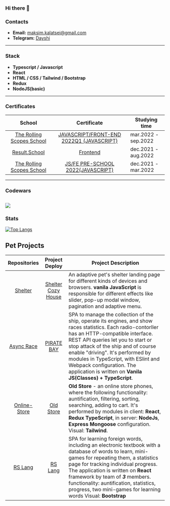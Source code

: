 ### Hi there 👋

### Contacts
* **Email:** maksim.kalatsei@gmail.com
* **Telegram:** [Dayshi](https://t.me/dayshi)
----
### Stack
* **Typescript / Javascript**
* **React**
* **HTML / CSS / Tailwind / Bootstrap**
* **Redux**
* **NodeJS(basic)**
----
### Certificates
School|Сertificate|Studying time|
:-----------:|:------------:|-------------------|
[The Rolling Scopes School](https://rs.school/js-en/) | [JAVASCRIPT/FRONT-END 2022Q1 (JAVASCRIPT)](https://app.rs.school/certificate/2tvs7cgb) | mar.2022 - sep.2022 |
[Result.School](https://result.school/) | [Frontend](https://mfs-05.getcourse.ru/public/files/177331/286/7057646f1ecddabea0b115e946c89ac2.png?e=1663865999&s=RV1UVen7jtB64VsBad4JwQ) | dec.2021 - aug.2022 
[The Rolling Scopes School](https://rs.school/js-en/) | [JS/FE PRE-SCHOOL 2022(JAVASCRIPT)](https://app.rs.school/certificate/xhuasf2a) | dec.2021 - mar.2022
----
### Codewars
[![](https://www.codewars.com/users/iDayshi/badges/large)](https://www.codewars.com/users/iDayshi)    
----
### Stats
[![Top Langs](https://github-readme-stats.vercel.app/api/top-langs/?username=idayshi&layout=compact&theme=vision-friendly-dark)](https://github.com/anuraghazra/github-readme-stats)

## **Pet Projects** ##
Repositories|Project Deploy|Project Description|
:-----------:|:------------:|-------------------|
[Shelter](https://github.com/rolling-scopes-school/tasks/blob/master/tasks/markups/level-2/shelter/shelter-main-page-ru.md)|[Shelter Cozy House](https://rolling-scopes-school.github.io/idayshi-JSFE2022Q1/shelter/pages/main/)|An adaptive pet's shelter landing page for different kinds of devices and browsers. **vanila JavaScript** is responsible for different effects like slider, pop-up modal window, pagination and adaptive menu. |
[Async Race](https://github.com/rolling-scopes-school/tasks/blob/master/tasks/async-race.md)|[PIRATE BAY](https://rolling-scopes-school.github.io/idayshi-JSFE2022Q1/async-race/)|SPA to manage the collection of the ship, operate its engines, and show races statistics. Each radio-contorller has an HTTP-compatible interface. REST API queries let you to start or stop attack of the ship and of course enable "driving". It's performed by modules in TypeScript, with ESlint and Webpack configuration. The application is written on **Vanila JS(Classes) + TypeScript**.|
[Online-Store](https://github.com/iDayshi/online-store/pull/1)|[Old Store](https://online-store-client-tof9.vercel.app/)|**Old Store** - an online store phones, where the following functionality: auntification, filtering, sorting, searching, adding to cart. It's performed by modules in client: **React**, **Redux** **TypeScript**, in server: **NodeJs**, **Express** **Mongoose** configuration. Visual: **Tailwind**.|
[RS Lang](https://github.com/iDayshi/rslang)|[RS Lang](https://rslang-idayshi.herokuapp.com/)|SPA for learning foreign words, including an electronic textbook with a database of words to learn, mini-games for repeating them, a statistics page for tracking individual progress. The application is written on **React** framework by team of ***3*** members. functionality: auntification, statistics, progress, two mini-games for learning words Visual: **Bootstrap**

